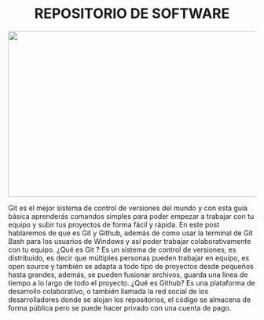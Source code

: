<h1 style="text-align:center">REPOSITORIO DE SOFTWARE</h1>

<p><img alt="" src="https://i2.wp.com/unaaldia.hispasec.com/wp-content/uploads/2021/06/portada-github.jpg?resize=1024%2C576&amp;ssl=1" style="height:338px; width:600px" /></p>


Git es el mejor sistema de control de versiones del mundo y con esta guía básica aprenderás comandos simples para poder empezar a trabajar con tu equipo y subir tus proyectos de forma fácil y rápida.
En este post hablaremos de que es Git y Github, además de como usar la terminal de Git Bash para los usuarios de Windows y así poder trabajar colaborativamente con tu equipo.
¿Qué es Git ?
Es un sistema de control de versiones, es distribuido, es decir que múltiples personas pueden trabajar en equipo, es open source y también se adapta a todo tipo de proyectos desde pequeños hasta grandes, además, se pueden fusionar archivos, guarda una línea de tiempo a lo largo de todo el proyecto.
¿Qué es Github?
Es una plataforma de desarrollo colaborativo, o también llamada la red social de los desarrolladores donde se alojan los repositorios, el código se almacena de forma pública pero se puede hacer privado con una cuenta de pago.
